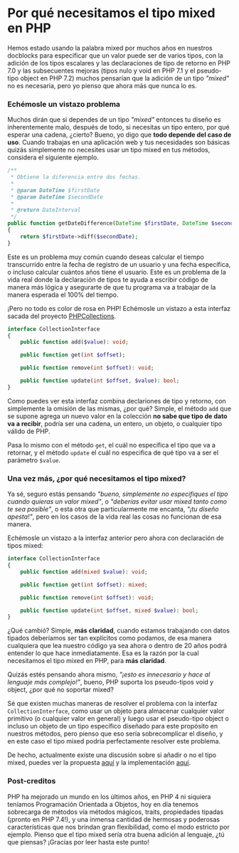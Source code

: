 # Por qué necesitamos el tipo mixed en PHP

Hemos estado usando la palabra mixed por muchos años en nuestros docblocks para especificar que un valor puede ser de varios tipos, con la adición de los tipos escalares y las declaraciones de tipo de retorno en PHP 7.0 y las subsecuentes mejoras (tipos nulo y void en PHP 7.1 y el pseudo-tipo object en PHP 7.2) muchos pensarían que la adición de un tipo _"mixed"_ no es necesaria, pero yo pienso que ahora más que nunca lo es.

### Echémosle un vistazo problema

Muchos dirán que si dependes de un tipo _"mixed"_ entonces tu diseño es inherentemente malo, después de todo, si necesitas un tipo entero, por qué esperar una cadena, ¿cierto? Bueno, yo digo que **todo depende del caso de uso**. Cuando trabajas en una aplicación web y tus necesidades son básicas quizás simplemente no necesites usar un tipo mixed en tus métodos, considera el siguiente ejemplo.

```php
/**
 * Obtiene la diferencia entre dos fechas.
 *
 * @param DateTime $firstDate
 * @param DateTime $secondDate
 *
 * @return DateInterval
 */
public function getDateDifference(DateTime $firstDate, DateTime $secondDate): DateTime
{
    return $firstDate->diff($secondDate);
}
```

Este es un problema muy común cuando deseas calcular el tiempo transcurrido entre la fecha de registro de un usuario y una fecha específica, o incluso calcular cuántos años tiene el usuario. Este es un problema de la vida real donde la declaración de tipos te ayuda a escribir código de manera más lógica y asegurarte de que tu programa va a trabajar de la manera esperada el 100% del tiempo.

¡Pero no todo es color de rosa en PHP! Echémosle un vistazo a esta interfaz sacada del proyecto [PHPCollections](https://www.devalmonte.com/es/posts/20181004php-collections-version-1-finalmente-disponible).

```php
interface CollectionInterface
{
    public function add($value): void;

    public function get(int $offset);

    public function remove(int $offset): void;

    public function update(int $offset, $value): bool;
}
```

Como puedes ver esta interfaz combina declariones de tipo y retorno, con simplemente la omisión de las mismas, ¿por qué? Simple, el método `add` que se supone agrega un nuevo valor en la colección **no sabe que tipo de dato va a recibir**, podría ser una cadena, un entero, un objeto, o cualquier tipo válido de PHP.

Pasa lo mismo con el método `get`, el cuál no especifica el tipo que va a retornar, y el método `update` el cuál no especifica de qué tipo va a ser el parámetro `$value`.

### Una vez más, ¿por qué necesitamos el tipo mixed?

Ya sé, seguro estás pensando _"bueno, simplemente no especifiques el tipo cuando quieras un valor mixed"_, o _"deberías evitar usar mixed tanto como te sea posible"_, o esta otra que particularmente me encanta, _"¡tu diseño apesta!"_, pero en los casos de la vida real las cosas no funcionan de esa manera.

Echémosle un vistazo a la interfaz anterior pero ahora con declaración de tipos mixed:

```php
interface CollectionInterface
{
    public function add(mixed $value): void;

    public function get(int $offset): mixed;

    public function remove(int $offset): void;

    public function update(int $offset, mixed $value): bool;
}
```

¿Qué cambió? Simple, **más claridad**, cuando estamos trabajando con datos tipados deberíamos ser tan explícitos como podamos, de esa manera cualquiera que lea nuestro código ya sea ahora o dentro de 20 años podrá entender lo que hace inmediatamente. Esa es la razón por la cual necesitamos el tipo mixed en PHP, para **más claridad**.

Quizás estés pensando ahora mismo, _"¡esto es innecesario y hace al lenguaje más complejo!"_, bueno, PHP suporta los pseudo-tipos void y object, ¿por qué no soportar mixed?

Sé que existen muchas maneras de resolver el problema con la interfaz `CollectionInterface`, como usar un objeto para almacenar cualquier valor primitivo (o cualquier valor en general) y luego usar el pseudo-tipo object o incluso un objeto de un tipo específico diseñado para este propósito en nuestros métodos, pero pienso que eso sería sobrecomplicar el diseño, y en este caso el tipo mixed podría perfectamente resolver este problema.

De hecho, actualmente existe una discusión sobre si añadir o no el tipo mixed, puedes ver la propuesta [aquí](https://wiki.php.net/rfc/mixed-typehint) y la implementación [aquí](https://github.com/php/php-src/pull/2603).

### Post-creditos

PHP ha mejorado un mundo en los últimos años, en PHP 4 ni siquiera teníamos Programación Orientada a Objetos, hoy en día tenemos sobrecarga de métodos vía métodos mágicos, traits, propiedades tipadas (¡pronto en PHP 7.4!), y una inmensa cantidad de hermosas y poderosas características que nos brindan gran flexibilidad, como el modo estricto por ejemplo. Pienso que el tipo mixed sería otra buena adición al lenguaje, ¿tú que piensas? ¡Gracias por leer hasta este punto!